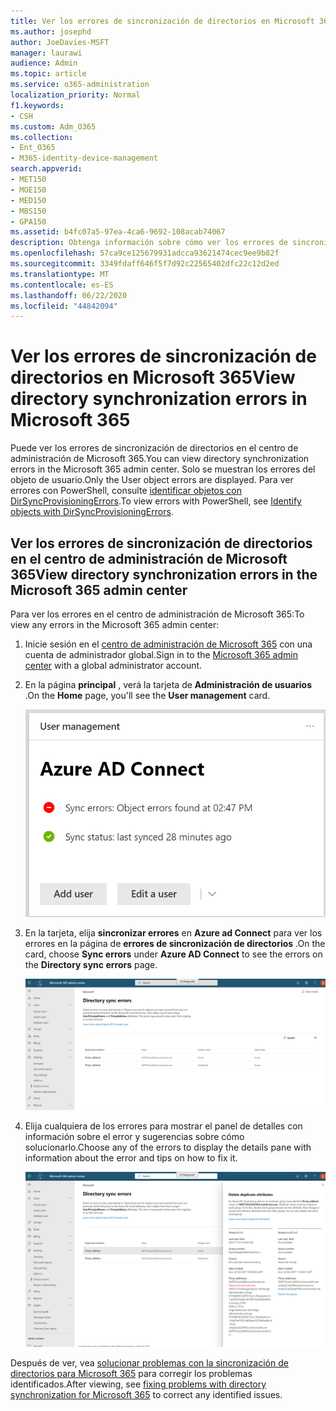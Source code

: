 ```yaml
---
title: Ver los errores de sincronización de directorios en Microsoft 365
ms.author: josephd
author: JoeDavies-MSFT
manager: laurawi
audience: Admin
ms.topic: article
ms.service: o365-administration
localization_priority: Normal
f1.keywords:
- CSH
ms.custom: Adm_O365
ms.collection:
- Ent_O365
- M365-identity-device-management
search.appverid:
- MET150
- MOE150
- MED150
- MBS150
- GPA150
ms.assetid: b4fc07a5-97ea-4ca6-9692-108acab74067
description: Obtenga información sobre cómo ver los errores de sincronización de directorios en el centro de administración de Microsoft 365.
ms.openlocfilehash: 57ca9ce125679931adcca93621474cec9ee9b82f
ms.sourcegitcommit: 3349fdaff646f5f7d92c22565402dfc22c12d2ed
ms.translationtype: MT
ms.contentlocale: es-ES
ms.lasthandoff: 06/22/2020
ms.locfileid: "44842094"
---
```

# <a name="view-directory-synchronization-errors-in-microsoft-365"></a><span data-ttu-id="50809-103">Ver los errores de sincronización de directorios en Microsoft 365</span><span class="sxs-lookup"><span data-stu-id="50809-103">View directory synchronization errors in Microsoft 365</span></span>

<span data-ttu-id="50809-104">Puede ver los errores de sincronización de directorios en el centro de administración de Microsoft 365.</span><span class="sxs-lookup"><span data-stu-id="50809-104">You can view directory synchronization errors in the Microsoft 365 admin center.</span></span> <span data-ttu-id="50809-105">Solo se muestran los errores del objeto de usuario.</span><span class="sxs-lookup"><span data-stu-id="50809-105">Only the User object errors are displayed.</span></span> <span data-ttu-id="50809-106">Para ver errores con PowerShell, consulte [identificar objetos con DirSyncProvisioningErrors](https://docs.microsoft.com/azure/active-directory/hybrid/how-to-connect-syncservice-duplicate-attribute-resiliency).</span><span class="sxs-lookup"><span data-stu-id="50809-106">To view errors with PowerShell, see [Identify objects with DirSyncProvisioningErrors](https://docs.microsoft.com/azure/active-directory/hybrid/how-to-connect-syncservice-duplicate-attribute-resiliency).</span></span>

## <a name="view-directory-synchronization-errors-in-the-microsoft-365-admin-center"></a><span data-ttu-id="50809-107">Ver los errores de sincronización de directorios en el centro de administración de Microsoft 365</span><span class="sxs-lookup"><span data-stu-id="50809-107">View directory synchronization errors in the Microsoft 365 admin center</span></span>

<span data-ttu-id="50809-108">Para ver los errores en el centro de administración de Microsoft 365:</span><span class="sxs-lookup"><span data-stu-id="50809-108">To view any errors in the Microsoft 365 admin center:</span></span>
  
1. <span data-ttu-id="50809-109">Inicie sesión en el [centro de administración de Microsoft 365](https://admin.microsoft.com) con una cuenta de administrador global.</span><span class="sxs-lookup"><span data-stu-id="50809-109">Sign in to the [Microsoft 365 admin center](https://admin.microsoft.com) with a global administrator account.</span></span> 
    
2. <span data-ttu-id="50809-110">En la página **principal** , verá la tarjeta de **Administración de usuarios** .</span><span class="sxs-lookup"><span data-stu-id="50809-110">On the **Home** page, you'll see the **User management** card.</span></span> 
    
    ![La tarjeta de administración de usuarios en el centro de administración de Microsoft 365](media/060006e9-de61-49d5-8979-e77cda198e71.png)
  
3. <span data-ttu-id="50809-112">En la tarjeta, elija **sincronizar errores** en **Azure ad Connect** para ver los errores en la página de **errores de sincronización de directorios** .</span><span class="sxs-lookup"><span data-stu-id="50809-112">On the card, choose **Sync errors** under **Azure AD Connect** to see the errors on the **Directory sync errors** page.</span></span>   
    
    ![Un ejemplo de la página de errores de sincronización de directorios](media/882094a3-80d3-4aae-b90b-78b27047974c.png)

4. <span data-ttu-id="50809-114">Elija cualquiera de los errores para mostrar el panel de detalles con información sobre el error y sugerencias sobre cómo solucionarlo.</span><span class="sxs-lookup"><span data-stu-id="50809-114">Choose any of the errors to display the details pane with information about the error and tips on how to fix it.</span></span>

   ![Ejemplo de los detalles de un error de sincronización de directorios](media/a6e302d4-6be7-4e3a-b4b5-81c5a2c02952.png)
  
<span data-ttu-id="50809-116">Después de ver, vea [solucionar problemas con la sincronización de directorios para Microsoft 365](fix-problems-with-directory-synchronization.md) para corregir los problemas identificados.</span><span class="sxs-lookup"><span data-stu-id="50809-116">After viewing, see [fixing problems with directory synchronization for Microsoft 365](fix-problems-with-directory-synchronization.md) to correct any identified issues.</span></span>

